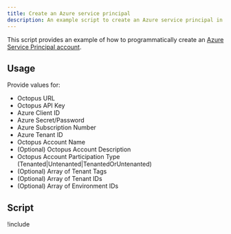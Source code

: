 ```yaml
---
title: Create an Azure service principal
description: An example script to create an Azure service principal in Octopus.
---
```


This script provides an example of how to programmatically create an [Azure Service Principal account](/docs/infrastructure/accounts/azure/index.md#azure-service-principal).

## Usage

Provide values for:

- Octopus URL
- Octopus API Key
- Azure Client ID
- Azure Secret/Password
- Azure Subscription Number
- Azure Tenant ID
- Octopus Account Name
- (Optional) Octopus Account Description
- Octopus Account Participation Type (Tenanted|Untenanted|TenantedOrUntenanted)
- (Optional) Array of Tenant Tags
- (Optional) Array of Tenant IDs
- (Optional) Array of Environment IDs

## Script

!include <create-azure-service-principal-scripts>
